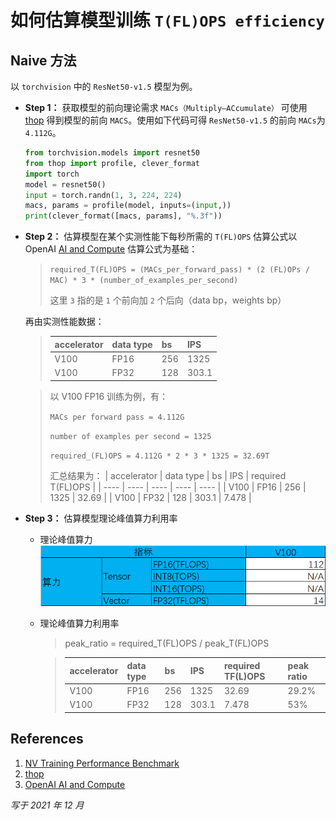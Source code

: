# 如何估算模型训练 `T(FL)OPS efficiency`

## Naive 方法

以 `torchvision` 中的 `ResNet50-v1.5` 模型为例。

- **Step 1：** 获取模型的前向理论需求 `MACs（Multiply–ACcumulate）`
可使用 [thop](https://github.com/Lyken17/pytorch-OpCounter) 得到模型的前向 `MACS`。使用如下代码可得 `ResNet50-v1.5` 的前向 `MACs`为 `4.112G`。
    ```python
	from torchvision.models import resnet50
	from thop import profile, clever_format
	import torch
	model = resnet50()
	input = torch.randn(1, 3, 224, 224)
	macs, params = profile(model, inputs=(input,))
	print(clever_format([macs, params], "%.3f"))
	```
- **Step 2：** 估算模型在某个实测性能下每秒所需的 `T(FL)OPS`
估算公式以 OpenAI [AI and Compute](https://openai.com/blog/ai-and-compute/) 估算公式为基础：

    > `required_T(FL)OPS = (MACs_per_forward_pass) * (2 (FL)OPs / MAC) * 3 * (number_of_examples_per_second)`
    >
    > 这里 `3` 指的是 `1` 个前向加 `2` 个后向（data bp，weights bp）

    再由实测性能数据：

    > | accelerator | data type | bs | IPS |
    > |  ----  | ----  |  ----  | ----  |
    > | V100 | FP16 | 256 | 1325 |
    > | V100 | FP32 | 128 | 303.1 | 
    <!--  > | MLU290 M5 | FP16 | 256 | 892 |
    > | MLU290 M5 | FP32 | 256 | 572 | -->
    >
    > 以 V100 FP16 训练为例，有：
    >
    > `MACs per forward pass = 4.112G`
    >
    > `number of examples per second = 1325`
    >
    > `required_(FL)OPS = 4.112G * 2 * 3 * 1325 = 32.69T`
    >
    > 汇总结果为：
    >  | accelerator | data type | bs | IPS | required T(FL)OPS |
    > |  ----  | ----  |  ----  | ----  |  ----  | 
    > | V100 | FP16 | 256 | 1325 | 32.69 |
    > | V100 | FP32 | 128 | 303.1 | 7.478 | 
    <!-- > | MLU290 M5 | FP16 | 256 | 892 | 22.007 |
    > | MLU290 M5 | FP32 | 256 | 572 | 14.112 | -->

- **Step 3：** 估算模型理论峰值算力利用率
	- 理论峰值算力
	![Alt text](assets/back-of-envelop-tflops/image-0.png)
	- 理论峰值算力利用率
	  > peak_ratio = required_T(FL)OPS / peak_T(FL)OPS

	  > | accelerator | data type | bs | IPS | required TF(L)OPS | peak ratio |
	  > |  ----  | ----  |  ----  | ----  |  ----  |   ----  | 
	  > | V100 | FP16 | 256 | 1325 | 32.69 | 29.2% |
	  > | V100 | FP32 | 128 | 303.1 | 7.478 | 53% | 
	  <!-- | MLU290 M5 | FP16 | 256 | 892 | 22.007 | 34.4% |
	  | MLU290 M5 | FP32 | 256 | 572 | 14.112 | 22% | **MLU290 M5 peak ratio估算以INT31理论算力为base -->

## References
1. [NV Training Performance Benchmark](https://developer.nvidia.com/deep-learning-performance-training-inference)
2. [thop](https://github.com/Lyken17/pytorch-OpCounter)
3. [OpenAI AI and Compute](https://openai.com/blog/ai-and-compute/)

*写于 2021 年 12 月*
